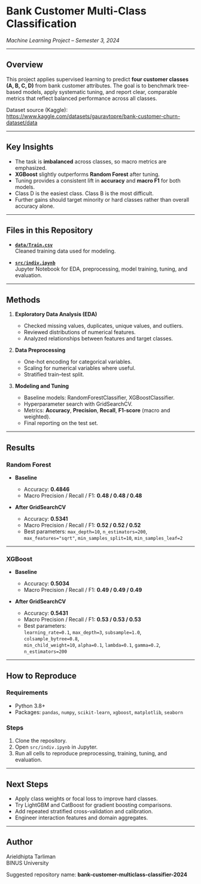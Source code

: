 # Bank Customer Multi-Class Classification  
*Machine Learning Project – Semester 3, 2024*  

---

## Overview  
This project applies supervised learning to predict **four customer classes (A, B, C, D)** from bank customer attributes. The goal is to benchmark tree-based models, apply systematic tuning, and report clear, comparable metrics that reflect balanced performance across all classes.

Dataset source (Kaggle):  
https://www.kaggle.com/datasets/gauravtopre/bank-customer-churn-dataset/data

---

## Key Insights  
- The task is **imbalanced** across classes, so macro metrics are emphasized.  
- **XGBoost** slightly outperforms **Random Forest** after tuning.  
- Tuning provides a consistent lift in **accuracy** and **macro F1** for both models.  
- Class D is the easiest class. Class B is the most difficult.  
- Further gains should target minority or hard classes rather than overall accuracy alone.

---

## Files in this Repository  
- **[`data/Train.csv`](./data/Train.csv)**  
  Cleaned training data used for modeling.  

- **[`src/indiv.ipynb`](./src/indiv.ipynb)**  
  Jupyter Notebook for EDA, preprocessing, model training, tuning, and evaluation.  

---

## Methods  
1. **Exploratory Data Analysis (EDA)**  
   - Checked missing values, duplicates, unique values, and outliers.  
   - Reviewed distributions of numerical features.  
   - Analyzed relationships between features and target classes.  

2. **Data Preprocessing**  
   - One-hot encoding for categorical variables.  
   - Scaling for numerical variables where useful.  
   - Stratified train–test split.  

3. **Modeling and Tuning**  
   - Baseline models: RandomForestClassifier, XGBoostClassifier.  
   - Hyperparameter search with GridSearchCV.  
   - Metrics: **Accuracy**, **Precision**, **Recall**, **F1-score** (macro and weighted).  
   - Final reporting on the test set.  

---

## Results  

### Random Forest  
- **Baseline**  
  - Accuracy: **0.4846**  
  - Macro Precision / Recall / F1: **0.48 / 0.48 / 0.48**  

- **After GridSearchCV**  
  - Accuracy: **0.5341**  
  - Macro Precision / Recall / F1: **0.52 / 0.52 / 0.52**  
  - Best parameters: `max_depth=10`, `n_estimators=200`, `max_features="sqrt"`, `min_samples_split=10`, `min_samples_leaf=2`  

---

### XGBoost  
- **Baseline**  
  - Accuracy: **0.5034**  
  - Macro Precision / Recall / F1: **0.49 / 0.49 / 0.49**  

- **After GridSearchCV**  
  - Accuracy: **0.5431**  
  - Macro Precision / Recall / F1: **0.53 / 0.53 / 0.53**  
  - Best parameters:  
    `learning_rate=0.1`, `max_depth=3`, `subsample=1.0`, `colsample_bytree=0.8`,  
    `min_child_weight=10`, `alpha=0.1`, `lambda=0.1`, `gamma=0.2`, `n_estimators=200`  

---

## How to Reproduce  

### Requirements  
- Python 3.8+  
- Packages: `pandas`, `numpy`, `scikit-learn`, `xgboost`, `matplotlib`, `seaborn`  

### Steps  
1. Clone the repository.  
2. Open `src/indiv.ipynb` in Jupyter.  
3. Run all cells to reproduce preprocessing, training, tuning, and evaluation.  

---

## Next Steps  
- Apply class weights or focal loss to improve hard classes.  
- Try LightGBM and CatBoost for gradient boosting comparisons.  
- Add repeated stratified cross-validation and calibration.  
- Engineer interaction features and domain aggregates.  

---

## Author  
Arieldhipta Tarliman  
BINUS University

Suggested repository name: **bank-customer-multiclass-classifier-2024**
